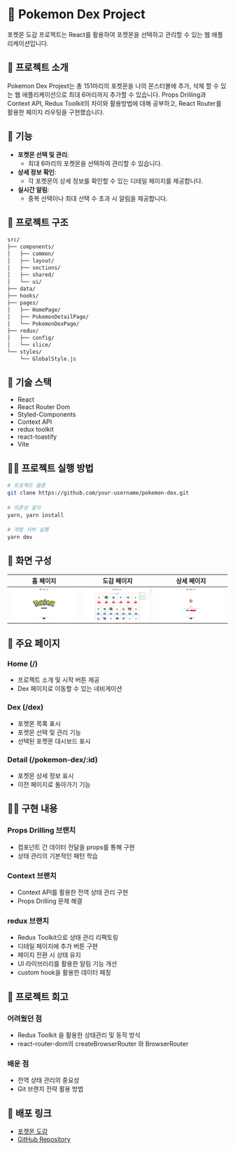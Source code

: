 # 🌟 Pokemon Dex Project

포켓몬 도감 프로젝트는 React를 활용하여 포켓몬을 선택하고 관리할 수 있는 웹 애플리케이션입니다.


## 📑 프로젝트 소개

Pokemon Dex Projext는 총 151마리의 포켓몬을 나의 몬스터볼에 추가, 삭제 할 수 있는 웹 애플리케이션으로 최대 6마리까지 추가할 수 있습니다. Props Drilling과 Context API, Redux Toolkit의 차이와 활용방법에 대해 공부하고,
React Router를 활용한 페이지 라우팅을 구현했습니다.


## 📌 기능

- **포켓몬 선택 및 관리**:
  - 최대 6마리의 포켓몬을 선택하여 관리할 수 있습니다.
- **상세 정보 확인**:
  - 각 포켓몬의 상세 정보를 확인할 수 있는 디테일 페이지를 제공합니다.
- **실시간 알림**:
  - 중복 선택이나 최대 선택 수 초과 시 알림을 제공합니다.


## 📁 프로젝트 구조

```
src/
├── components/
│   ├── common/
│   ├── layout/
│   ├── sections/
│   ├── shared/
│   └── ui/
├── data/
├── hooks/
├── pages/
│   ├── HomePage/
│   ├── PokemonDetailPage/
│   └── PokemonDexPage/
├── redux/
│   ├── config/
│   └── slice/
└── styles/
    └── GlobalStyle.js
```


## 🔨 기술 스택

- React
- React Router Dom
- Styled-Components
- Context API
- redux toolkit
- react-toastify
- Vite


## 🏃‍♂️ 프로젝트 실행 방법

```bash
# 프로젝트 클론
git clone https://github.com/your-username/pokemon-dex.git

# 의존성 설치
yarn, yarn install

# 개발 서버 실행
yarn dev
```


## 📱 화면 구성

|           홈 페이지            |         도감 페이지          |            상세 페이지             |
| :----------------------------: | :--------------------------: | :--------------------------------: |
| ![Home](./src/assets/home.png) | ![Dex](./src/assets/dex.png) | ![Detail](./src/assets/detail.png) |


## 🌈 주요 페이지

### Home (/)

- 프로젝트 소개 및 시작 버튼 제공
- Dex 페이지로 이동할 수 있는 네비게이션

### Dex (/dex)

- 포켓몬 목록 표시
- 포켓몬 선택 및 관리 기능
- 선택된 포켓몬 대시보드 표시

### Detail (/pokemon-dex/:id)

- 포켓몬 상세 정보 표시
- 이전 페이지로 돌아가기 기능


## 👨‍💻 구현 내용

### Props Drilling 브랜치

- 컴포넌트 간 데이터 전달을 props를 통해 구현
- 상태 관리의 기본적인 패턴 학습

### Context 브랜치

- Context API를 활용한 전역 상태 관리 구현
- Props Drilling 문제 해결

### redux 브랜치

- Redux Toolkit으로 상태 관리 리팩토링
- 디테일 페이지에 추가 버튼 구현
- 페이지 전환 시 상태 유지
- UI 라이브러리를 활용한 알림 기능 개선
- custom hook을 활용한 데이터 페칭


## 📝 프로젝트 회고

### 어려웠던 점

- Redux Toolkit 을 활용한 상태관리 및 동작 방식
- react-router-dom의 createBrowserRouter 와 BrowserRouter

### 배운 점

- 전역 상태 관리의 중요성
- Git 브랜치 전략 활용 방법

## 🔗 배포 링크

- [포켓몬 도감](https://react-pokemon-dex.vercel.app/)
- [GitHub Repository](https://github.com/Kminhoo/react-pokemon-dex)
